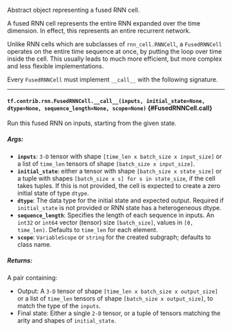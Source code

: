 Abstract object representing a fused RNN cell.

A fused RNN cell represents the entire RNN expanded over the time
dimension. In effect, this represents an entire recurrent network.

Unlike RNN cells which are subclasses of `rnn_cell.RNNCell`, a `FusedRNNCell`
operates on the entire time sequence at once, by putting the loop over time
inside the cell. This usually leads to much more efficient, but more complex
and less flexible implementations.

Every `FusedRNNCell` must implement `__call__` with the following signature.
- - -

#### `tf.contrib.rnn.FusedRNNCell.__call__(inputs, initial_state=None, dtype=None, sequence_length=None, scope=None)` {#FusedRNNCell.__call__}

Run this fused RNN on inputs, starting from the given state.

##### Args:


*  <b>`inputs`</b>: `3-D` tensor with shape `[time_len x batch_size x input_size]`
    or a list of `time_len` tensors of shape `[batch_size x input_size]`.
*  <b>`initial_state`</b>: either a tensor with shape `[batch_size x state_size]`
    or a tuple with shapes `[batch_size x s] for s in state_size`, if the
    cell takes tuples. If this is not provided, the cell is expected to
    create a zero initial state of type `dtype`.
*  <b>`dtype`</b>: The data type for the initial state and expected output. Required
    if `initial_state` is not provided or RNN state has a heterogeneous
      dtype.
*  <b>`sequence_length`</b>: Specifies the length of each sequence in inputs. An
    `int32` or `int64` vector (tensor) size `[batch_size]`, values in `[0,
    time_len)`.
    Defaults to `time_len` for each element.
*  <b>`scope`</b>: `VariableScope` or `string` for the created subgraph; defaults to
    class name.

##### Returns:

  A pair containing:

  - Output: A `3-D` tensor of shape `[time_len x batch_size x output_size]`
    or a list of `time_len` tensors of shape `[batch_size x output_size]`,
    to match the type of the `inputs`.
  - Final state: Either a single `2-D` tensor, or a tuple of tensors
    matching the arity and shapes of `initial_state`.


